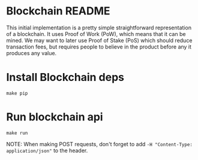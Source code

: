# Blockchain README

This initial implementation is a pretty simple straightforward representation of a blockchain.
It uses Proof of Work (PoW), which means that it can be mined. We may want to later use 
Proof of Stake (PoS) which should reduce transaction fees, but requires people to believe in
the product before any it produces any value.


# Install Blockchain deps
```
make pip
```

# Run blockchain api
```
make run
```


NOTE: When making POST requests, don't forget to add `-H "Content-Type: application/json"`
to the header.
